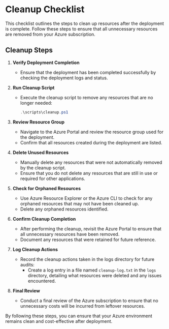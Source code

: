 # Cleanup Checklist

This checklist outlines the steps to clean up resources after the deployment is complete. Follow these steps to ensure that all unnecessary resources are removed from your Azure subscription.

## Cleanup Steps

1. **Verify Deployment Completion**
   - Ensure that the deployment has been completed successfully by checking the deployment logs and status.

2. **Run Cleanup Script**
   - Execute the cleanup script to remove any resources that are no longer needed:
     ```powershell
     .\scripts\cleanup.ps1
     ```

3. **Review Resource Group**
   - Navigate to the Azure Portal and review the resource group used for the deployment.
   - Confirm that all resources created during the deployment are listed.

4. **Delete Unused Resources**
   - Manually delete any resources that were not automatically removed by the cleanup script.
   - Ensure that you do not delete any resources that are still in use or required for other applications.

5. **Check for Orphaned Resources**
   - Use Azure Resource Explorer or the Azure CLI to check for any orphaned resources that may not have been cleaned up.
   - Delete any orphaned resources identified.

6. **Confirm Cleanup Completion**
   - After performing the cleanup, revisit the Azure Portal to ensure that all unnecessary resources have been removed.
   - Document any resources that were retained for future reference.

7. **Log Cleanup Actions**
   - Record the cleanup actions taken in the logs directory for future audits:
     - Create a log entry in a file named `cleanup-log.txt` in the `logs` directory, detailing what resources were deleted and any issues encountered.

8. **Final Review**
   - Conduct a final review of the Azure subscription to ensure that no unnecessary costs will be incurred from leftover resources.

By following these steps, you can ensure that your Azure environment remains clean and cost-effective after deployment.